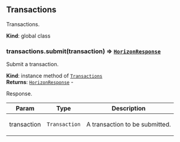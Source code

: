 <a name="Transactions"></a>

## Transactions
<p>Transactions.</p>

**Kind**: global class  
<a name="Transactions+submit"></a>

### transactions.submit(transaction) ⇒ [<code>HorizonResponse</code>](#HorizonResponse)
<p>Submit a transaction.</p>

**Kind**: instance method of [<code>Transactions</code>](#Transactions)  
**Returns**: [<code>HorizonResponse</code>](#HorizonResponse) - <p>Response.</p>  

| Param | Type | Description |
| --- | --- | --- |
| transaction | <code>Transaction</code> | <p>A transaction to be submitted.</p> |

